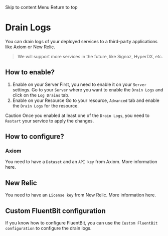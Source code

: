 Skip to content
Menu
Return to top
# Drain Logs ​
You can drain logs of your deployed services to a third-party applications like Axiom or New Relic.
> We will support more services in the future, like Signoz, HyperDX, etc.
## How to enable? ​
  1. Enable on your Server First, you need to enable it on your `Server` settings.
Go to your `Server` where you want to enable the `Drain Logs` and click on the `Log Drains` tab.
  2. Enable on your Resource Go to your resource, `Advanced` tab and enable the `Drain Logs` for the resource.


Caution
Once you enabled at least one of the `Drain Logs`, you need to `Restart` your service to apply the changes.
## How to configure? ​
### Axiom ​
You need to have a `Dataset` and an `API key` from Axiom.
More information here.
## New Relic ​
You need to have an `License key` from New Relic.
More information here.
## Custom FluentBit configuration ​
If you know how to configure FluentBit, you can use the `Custom FluentBit configuration` to configure the drain logs.
